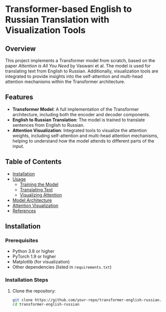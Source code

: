 # Transformer-based English to Russian Translation with Visualization Tools

## Overview

This project implements a Transformer model from scratch, based on the paper *Attention is All You Need* by Vaswani et al. The model is used for translating text from English to Russian. Additionally, visualization tools are integrated to provide insights into the self-attention and multi-head attention mechanisms within the Transformer architecture.

## Features

- **Transformer Model**: A full implementation of the Transformer architecture, including both the encoder and decoder components.
- **English to Russian Translation**: The model is trained to translate sentences from English to Russian.
- **Attention Visualization**: Integrated tools to visualize the attention weights, including self-attention and multi-head attention mechanisms, helping to understand how the model attends to different parts of the input.

## Table of Contents

- [Installation](#installation)
- [Usage](#usage)
  - [Training the Model](#training-the-model)
  - [Translating Text](#translating-text)
  - [Visualizing Attention](#visualizing-attention)
- [Model Architecture](#model-architecture)
- [Attention Visualization](#attention-visualization)
- [References](#references)

## Installation

### Prerequisites

- Python 3.8 or higher
- PyTorch 1.9 or higher
- Matplotlib (for visualization)
- Other dependencies (listed in `requirements.txt`)

### Installation Steps

1. Clone the repository:
   ```bash
   git clone https://github.com/your-repo/transformer-english-russian.git
   cd transformer-english-russian
